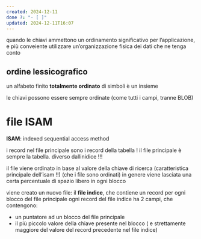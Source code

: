 ```yaml
---
created: 2024-12-11
done ?: "- [ ]"
updated: 2024-12-11T16:07
---
```

quando le chiavi ammettono un ordinamento significativo per l’applicazione, e più conveiente utilizzare un’organizzazione fisica dei dati che ne tenga conto
## ordine lessicografico
un alfabeto finito **totalmente ordinato** di simboli è un insieme 

le chiavi possono essere sempre ordinate (come tutti i campi, tranne BLOB)

# file ISAM
**ISAM**: indexed sequential access method

i record nel file principale sono i record della tabella !
il file principale è sempre la tabella. diverso dallinidice !!!

il file viene ordinato in base al valore della chiave di ricerca (caratteristica principale dell’isam !!) (che i file sono ordinati)
in genere viene lasciata una certa percentuale di spazio libero in ogni blocco

viene creato un nuovo file: il **file indice**, che contiene un record per ogni blocco del file principale
ogni record del file indice ha 2 campi, che contengono:
- un puntatore ad un blocco del file principale
- il più piccolo valore della chiave presente nel blocco ( e strettamente maggiore del valore del record precedente nel file indice)
